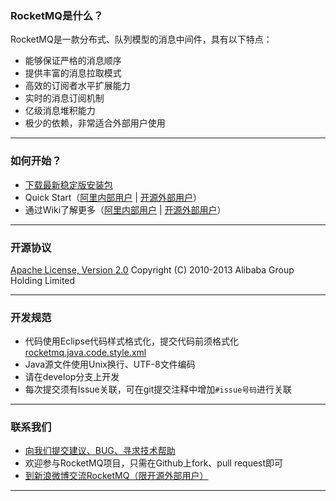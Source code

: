 ### RocketMQ是什么？
RocketMQ是一款分布式、队列模型的消息中间件，具有以下特点：

* 能够保证严格的消息顺序
* 提供丰富的消息拉取模式
* 高效的订阅者水平扩展能力
* 实时的消息订阅机制
* 亿级消息堆积能力
* 极少的依赖，非常适合外部用户使用


----------

### 如何开始？
* [下载最新稳定版安装包](https://github.com/alibaba/RocketMQ/releases)
* Quick Start（[阿里内部用户](http://gitlab.alibaba-inc.com/middleware//rocketmq/wikis/RocketMQ_Quick_Start) | [开源外部用户](https://github.com/alibaba/RocketMQ/wiki/Quick-Start)）
* 通过Wiki了解更多（[阿里内部用户](http://gitlab.alibaba-inc.com/middleware/rocketmq/wikis/home) | [开源外部用户](https://github.com/alibaba/RocketMQ/wiki)）

----------

### 开源协议
[Apache License, Version 2.0](http://www.apache.org/licenses/LICENSE-2.0.html) Copyright (C) 2010-2013 Alibaba Group Holding Limited

----------

### 开发规范
* 代码使用Eclipse代码样式格式化，提交代码前须格式化[rocketmq.java.code.style.xml](https://github.com/alibaba/RocketMQ/blob/master/docs/rocketmq.java.code.style.xml)
* Java源文件使用Unix换行、UTF-8文件编码
* 请在develop分支上开发
* 每次提交须有Issue关联，可在git提交注释中增加`#issue号码`进行关联

----------

### 联系我们

* [向我们提交建议、BUG、寻求技术帮助](https://github.com/alibaba/RocketMQ/issues/new)
* 欢迎参与RocketMQ项目，只需在Github上fork、pull request即可
* [到新浪微博交流RocketMQ（限开源外部用户）](http://q.weibo.com/1628465)

----------
